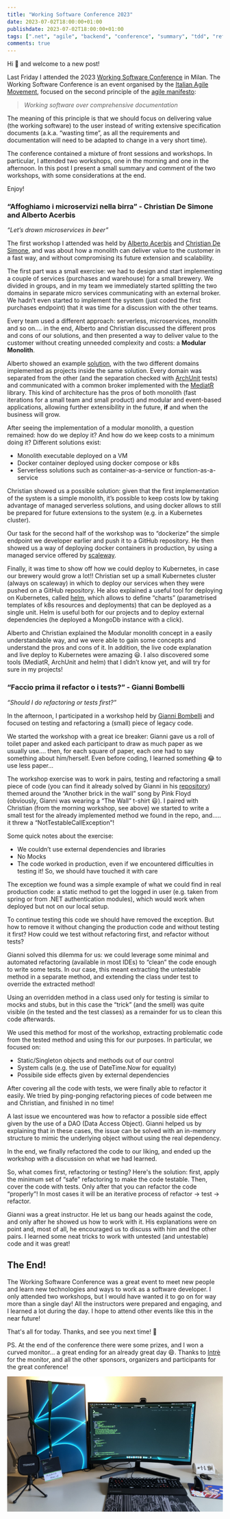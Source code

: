 ```yaml
---
title: "Working Software Conference 2023"
date: 2023-07-02T18:00:00+01:00
publishdate: 2023-07-02T18:00:00+01:00
tags: [".net", "agile", "backend", "conference", "summary", "tdd", "refactoring"]
comments: true
---
```


Hi 👋 and welcome to a new post!

Last Friday I attended the 2023 [Working Software Conference](https://www.agilemovement.it/workingsoftware/) in Milan. The Working Software Conference is an event organised by the [Italian Agile Movement](https://agilemovement.it), focused on the second principle of the [agile manifesto](https://agilemanifesto.org):

> *Working software over comprehensive documentation*
> 

<!--more-->

The meaning of this principle is that we should focus on delivering value (the working software) to the user instead of writing extensive specification documents (a.k.a. “wasting time”, as all the requirements and documentation will need to be adapted to change in a very short time).

The conference contained a mixture of front sessions and workshops.
In particular, I attended two workshops, one in the morning and one in the afternoon. In this post I present a small summary and comment of the two workshops, with some considerations at the end.

Enjoy!

### “Affoghiamo i microservizi nella birra” - Christian De Simone and Alberto Acerbis

*“Let’s drown microservices in beer”*

The first workshop I attended was held by [Alberto Acerbis](https://www.linkedin.com/in/aacerbis/) and [Christian De Simone](https://www.linkedin.com/in/desimonechristian/), and was about how a monolith can deliver value to the customer in a fast way, and without compromising its future extension and scalability.

The first part was a small exercise: we had to design and start implementing a couple of services (purchases and warehouse) for a small brewery. We divided in groups, and in my team we immediately started splitting the two domains in separate micro services communicating with an external broker. We hadn’t even started to implement the system (just coded the first purchases endpoint) that it was time for a discussion with the other teams.

Every team used a different approach: serverless, microservices, monolith and so on…. in the end, Alberto and Christian discussed the different pros and cons of our solutions, and then presented a way to deliver value to the customer without creating unneeded complexity and costs: a **Modular Monolith**.

Alberto showed an example [solution](https://github.com/BrewUp/WorkingSoftware-2023), with the two different domains implemented as projects inside the same solution. Every domain was separated from the other (and the separation checked with [ArchUnit](https://archunitnet.readthedocs.io/en/latest/) tests) and communicated with a common broker implemented with the [MediatR](https://github.com/jbogard/MediatR) library. This kind of architecture has the pros of both monolith (fast iterations for a small team and small product) and modular and event-based applications, allowing further extensibility in the future, **if** and when the business will grow.

After seeing the implementation of a modular monolith, a question remained: how do we deploy it? And how do we keep costs to a minimum doing it? Different solutions exist:

- Monolith executable deployed on a VM
- Docker container deployed using docker compose or k8s
- Serverless solutions such as container-as-a-service or function-as-a-service

Christian showed us a possible solution: given that the first implementation of the system is a simple monolith, it’s possible to keep costs low by taking advantage of managed serverless solutions, and using docker allows to still be prepared for future extensions to the system (e.g. in a Kubernetes cluster).

Our task for the second half of the workshop was to “dockerize” the simple endpoint we developer earlier and push it to a GitHub repository. He then showed us a way of deploying docker containers in production, by using a managed service offered by [scaleway](https://www.scaleway.com/en/serverless-containers/).

Finally, it was time to show off how we could deploy to Kubernetes, in case our brewery would grow a lot!! Christian set up a small Kubernetes cluster (always on scaleway) in which to deploy our services when they were pushed on a GitHub repository. He also explained a useful tool for deploying on Kubernetes, called [helm](https://helm.sh), which allows to define “charts” (parametrised templates of k8s resources and deployments) that can be deployed as a single unit. Helm is useful both for our projects and to deploy external dependencies (he deployed a MongoDb instance with a click).

Alberto and Christian explained the Modular monolith concept in a easily understandable way, and we were able to gain some concepts and understand the pros and cons of it. In addition, the live code explanation and live deploy to Kubernetes were amazing 😃. I also discovered some tools (MediatR, ArchUnit and helm) that I didn’t know yet, and will try for sure in my projects!


### “Faccio prima il refactor o i tests?” - Gianni Bombelli

*“Should I do refactoring or tests first?”*

In the afternoon, I participated in a workshop held by [Gianni Bombelli](https://www.linkedin.com/in/gianni-bombelli/) and focused on testing and refactoring a (small) piece of legacy code.

We started the workshop with a great ice breaker: Gianni gave us a roll of toilet paper and asked each participant to draw as much paper as we usually use…. then, for each square of paper, each one had to say something about him/herself. Even before coding, I learned something 😂 to use less paper…

The workshop exercise was to work in pairs, testing and refactoring a small piece of code (you can find it already solved by Gianni in his [repository](https://github.com/bombo82/workshop-ws-2023)) themed around the “Another brick in the wall” song by Pink Floyd (obviously, Gianni was wearing a “The Wall” t-shirt 😃). I paired with Christian (from the morning workshop, see above) we started to write a small test for the already implemented method we found in the repo, and….. it threw a “NotTestableCallException”!

Some quick notes about the exercise:

- We couldn’t use external dependencies and libraries
- No Mocks
- The code worked in production, even if we encountered difficulties in testing it! So, we should have touched it with care

The exception we found was a simple example of what we could find in real production code: a static method to get the logged in user (e.g. taken from spring or from .NET authentication modules), which would work when deployed but not on our local setup.

To continue testing this code we should have removed the exception. But how to remove it without changing the production code and without testing it first? How could we test without refactoring first, and refactor without tests?

Gianni solved this dilemma for us: we could leverage some minimal and automated refactoring (available in most IDEs) to “clean” the code enough to write some tests. In our case, this meant extracting the untestable method in a separate method, and extending the class under test to override the extracted method! 

Using an overridden method in a class used only for testing is similar to mocks and stubs, but in this case the “trick” (and the smell) was quite visible (in the tested and the test classes) as a remainder for us to clean this code afterwards.

We used this method for most of the workshop, extracting problematic code from the tested method and using this for our purposes. In particular, we focused on:

- Static/Singleton objects and methods out of our control
- System calls (e.g. the use of DateTime.Now for equality)
- Possibile side effects given by external dependencies

After covering all the code with tests, we were finally able to refactor it easily. We tried by ping-ponging refactoring pieces of code between me and Christian, and finished in no time!

A last issue we encountered was how to refactor a possible side effect given by the use of a DAO (Data Access Object). Gianni helped us by explaining that in these cases, the issue can be solved with an in-memory structure to mimic the underlying object without using the real dependency.

In the end, we finally refactored the code to our liking, and ended up the workshop with a discussion on what we had learned.

So, what comes first, refactoring or testing? Here's the solution: first, apply the minimum set of “safe” refactoring to make the code testable. Then, cover the code with tests. Only after that you can refactor the code “properly”! In most cases it will be an iterative process of refactor → test → refactor.

Gianni was a great instructor. He let us bang our heads against the code, and only after he showed us how to work with it. His explanations were on point and, most of all, he encouraged us to discuss with him and the other pairs. I learned some neat tricks to work with untested (and untestable) code and it was great!

## The End!

The Working Software Conference was a great event to meet new people and learn new technologies and ways to work as a software developer. I only attended two workshops, but I would have wanted it to go on for way more than a single day! All the instructors were prepared and engaging, and I learned a lot during the day. I hope to attend other events like this in the near future!

That's all for today. Thanks, and see you next time! 👋



PS.  At the end of the conference there were some prizes, and I won a curved monitor… a great ending for an already great day 😄. Thanks to [Intrè](https://www.intre.it) for the monitor, and all the other sponsors, organizers and participants for the great conference!

![My new setup after the conference](new_setup.png)